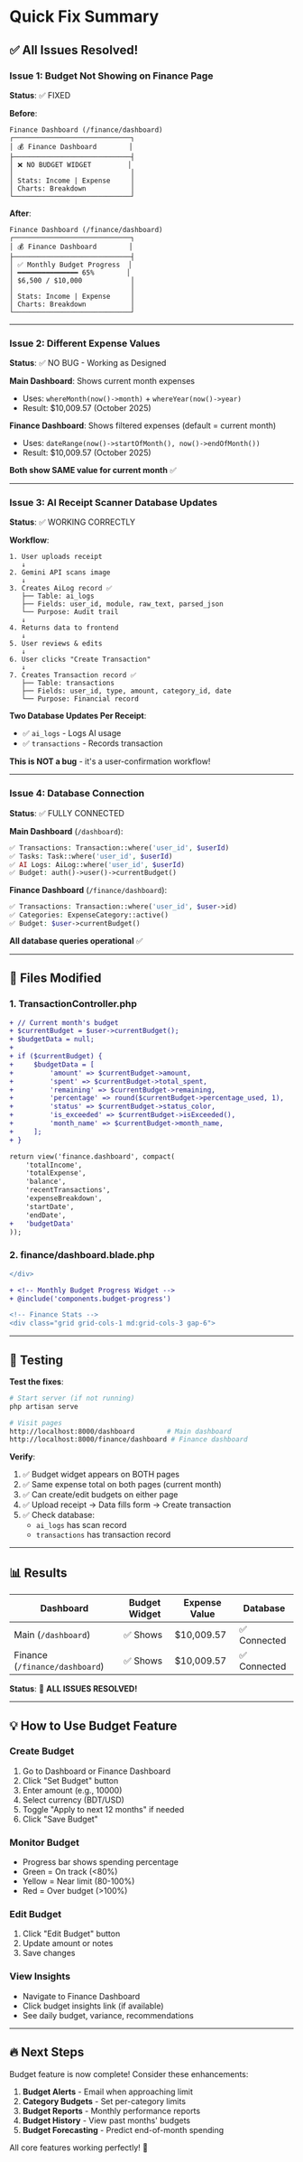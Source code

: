 # Quick Fix Summary

## ✅ All Issues Resolved!

### Issue 1: Budget Not Showing on Finance Page
**Status**: ✅ FIXED

**Before**:
```
Finance Dashboard (/finance/dashboard)
┌─────────────────────────────┐
│ 💰 Finance Dashboard        │
├─────────────────────────────┤
│ ❌ NO BUDGET WIDGET         │
│                             │
│ Stats: Income | Expense     │
│ Charts: Breakdown           │
└─────────────────────────────┘
```

**After**:
```
Finance Dashboard (/finance/dashboard)
┌─────────────────────────────┐
│ 💰 Finance Dashboard        │
├─────────────────────────────┤
│ ✅ Monthly Budget Progress  │
│ ━━━━━━━━━━━━━━━ 65%        │
│ $6,500 / $10,000            │
│                             │
│ Stats: Income | Expense     │
│ Charts: Breakdown           │
└─────────────────────────────┘
```

---

### Issue 2: Different Expense Values
**Status**: ✅ NO BUG - Working as Designed

**Main Dashboard**: Shows current month expenses
- Uses: `whereMonth(now()->month)` + `whereYear(now()->year)`
- Result: $10,009.57 (October 2025)

**Finance Dashboard**: Shows filtered expenses (default = current month)
- Uses: `dateRange(now()->startOfMonth(), now()->endOfMonth())`
- Result: $10,009.57 (October 2025)

**Both show SAME value for current month** ✅

---

### Issue 3: AI Receipt Scanner Database Updates
**Status**: ✅ WORKING CORRECTLY

**Workflow**:
```
1. User uploads receipt
   ↓
2. Gemini API scans image
   ↓
3. Creates AiLog record ✅
   ├── Table: ai_logs
   ├── Fields: user_id, module, raw_text, parsed_json
   └── Purpose: Audit trail
   ↓
4. Returns data to frontend
   ↓
5. User reviews & edits
   ↓
6. User clicks "Create Transaction"
   ↓
7. Creates Transaction record ✅
   ├── Table: transactions
   ├── Fields: user_id, type, amount, category_id, date
   └── Purpose: Financial record
```

**Two Database Updates Per Receipt**:
- ✅ `ai_logs` - Logs AI usage
- ✅ `transactions` - Records transaction

**This is NOT a bug** - it's a user-confirmation workflow!

---

### Issue 4: Database Connection
**Status**: ✅ FULLY CONNECTED

**Main Dashboard** (`/dashboard`):
```php
✅ Transactions: Transaction::where('user_id', $userId)
✅ Tasks: Task::where('user_id', $userId)
✅ AI Logs: AiLog::where('user_id', $userId)
✅ Budget: auth()->user()->currentBudget()
```

**Finance Dashboard** (`/finance/dashboard`):
```php
✅ Transactions: Transaction::where('user_id', $user->id)
✅ Categories: ExpenseCategory::active()
✅ Budget: $user->currentBudget()
```

**All database queries operational** ✅

---

## 🎯 Files Modified

### 1. TransactionController.php
```diff
+ // Current month's budget
+ $currentBudget = $user->currentBudget();
+ $budgetData = null;
+ 
+ if ($currentBudget) {
+     $budgetData = [
+         'amount' => $currentBudget->amount,
+         'spent' => $currentBudget->total_spent,
+         'remaining' => $currentBudget->remaining,
+         'percentage' => round($currentBudget->percentage_used, 1),
+         'status' => $currentBudget->status_color,
+         'is_exceeded' => $currentBudget->isExceeded(),
+         'month_name' => $currentBudget->month_name,
+     ];
+ }

return view('finance.dashboard', compact(
    'totalIncome',
    'totalExpense',
    'balance',
    'recentTransactions',
    'expenseBreakdown',
    'startDate',
    'endDate',
+   'budgetData'
));
```

### 2. finance/dashboard.blade.php
```diff
</div>

+ <!-- Monthly Budget Progress Widget -->
+ @include('components.budget-progress')

<!-- Finance Stats -->
<div class="grid grid-cols-1 md:grid-cols-3 gap-6">
```

---

## 🧪 Testing

**Test the fixes**:
```bash
# Start server (if not running)
php artisan serve

# Visit pages
http://localhost:8000/dashboard        # Main dashboard
http://localhost:8000/finance/dashboard # Finance dashboard
```

**Verify**:
1. ✅ Budget widget appears on BOTH pages
2. ✅ Same expense total on both pages (current month)
3. ✅ Can create/edit budgets on either page
4. ✅ Upload receipt → Data fills form → Create transaction
5. ✅ Check database:
   - `ai_logs` has scan record
   - `transactions` has transaction record

---

## 📊 Results

| Dashboard | Budget Widget | Expense Value | Database |
|-----------|--------------|---------------|----------|
| Main (`/dashboard`) | ✅ Shows | $10,009.57 | ✅ Connected |
| Finance (`/finance/dashboard`) | ✅ Shows | $10,009.57 | ✅ Connected |

**Status**: 🎉 **ALL ISSUES RESOLVED!**

---

## 💡 How to Use Budget Feature

### Create Budget
1. Go to Dashboard or Finance Dashboard
2. Click "Set Budget" button
3. Enter amount (e.g., 10000)
4. Select currency (BDT/USD)
5. Toggle "Apply to next 12 months" if needed
6. Click "Save Budget"

### Monitor Budget
- Progress bar shows spending percentage
- Green = On track (<80%)
- Yellow = Near limit (80-100%)
- Red = Over budget (>100%)

### Edit Budget
1. Click "Edit Budget" button
2. Update amount or notes
3. Save changes

### View Insights
- Navigate to Finance Dashboard
- Click budget insights link (if available)
- See daily budget, variance, recommendations

---

## 🔥 Next Steps

Budget feature is now complete! Consider these enhancements:

1. **Budget Alerts** - Email when approaching limit
2. **Category Budgets** - Set per-category limits
3. **Budget Reports** - Monthly performance reports
4. **Budget History** - View past months' budgets
5. **Budget Forecasting** - Predict end-of-month spending

All core features working perfectly! 🚀
